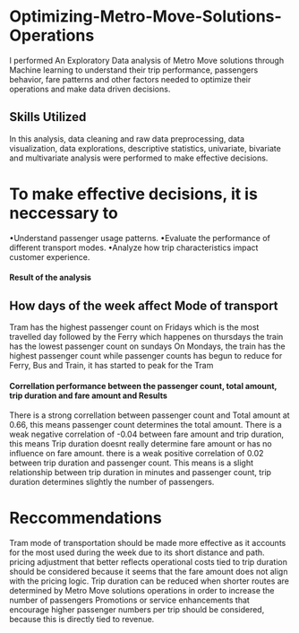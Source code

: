 # Optimizing-Metro-Move-Solutions-Operations
I performed An Exploratory Data analysis of Metro Move solutions through Machine learning to understand their trip performance, passengers behavior, fare patterns and other factors needed to optimize their operations and make data driven decisions.
## Skills Utilized
In this analysis, data cleaning and raw data preprocessing, data visualization, data explorations, descriptive statistics, univariate, bivariate and multivariate analysis were performed to make effective decisions.
# To make effective decisions, it is neccessary to
•Understand passenger usage patterns.
•Evaluate the performance of different transport modes.
•Analyze how trip characteristics impact customer experience.
#### Result of the analysis
## How days of the week affect Mode of transport
Tram has the highest passenger count on Fridays which is the most travelled day followed by the Ferry which happenes on thursdays
the train has the lowest passenger count on sundays
On Mondays, the train has the highest passenger count
while passenger counts has begun to reduce for Ferry, Bus and Train, it has started to peak for the Tram
#### Correllation performance between the passenger count, total amount, trip duration and fare amount and Results
There is a strong correllation between passenger count and Total amount at 0.66,
this means passenger count determines the total amount.
There is a weak negative correlation of -0.04 between fare amount and trip duration,
this means Trip duration doesnt really determine fare amount or has no influence on fare amount.
there is a weak positive correlation of 0.02 between trip duration and passenger count. This means is a slight relationship between trip duration in minutes and passenger count, trip duration determines slightly the number of passengers.
# Reccommendations
Tram mode of transportation should be made more effective as it accounts for the most used during the week due to its short distance and path.
pricing adjustment that better reflects operational costs tied to trip duration should be considered because it seems that the fare amount does not align with the pricing logic.
Trip duration can be reduced when shorter routes are determined by Metro Move solutions operations in order to increase the number of passengers 
Promotions or service enhancements that encourage higher passenger numbers per trip should be considered, because this is directly tied to revenue.
